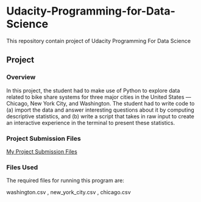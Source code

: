 # Udacity-Programming-for-Data-Science

This repository contain project of Udacity Programming For Data Science



## Project


### Overview

In this project, the student had to make use of Python to explore data related to bike share systems for three major cities in the United States — Chicago, New York City, and Washington. The student had to write code to (a) import the data and answer interesting questions about it by computing descriptive statistics, and (b) write a script that takes in raw input to create an interactive experience in the terminal to present these statistics.

### Project Submission Files

[My Project Submission Files](https://github.com/turgaytursun/Programming-for-Data-Science/tree/main/Project2)


### Files Used
The required files for running this program are:

washington.csv , 
new_york_city.csv , 
chicago.csv

